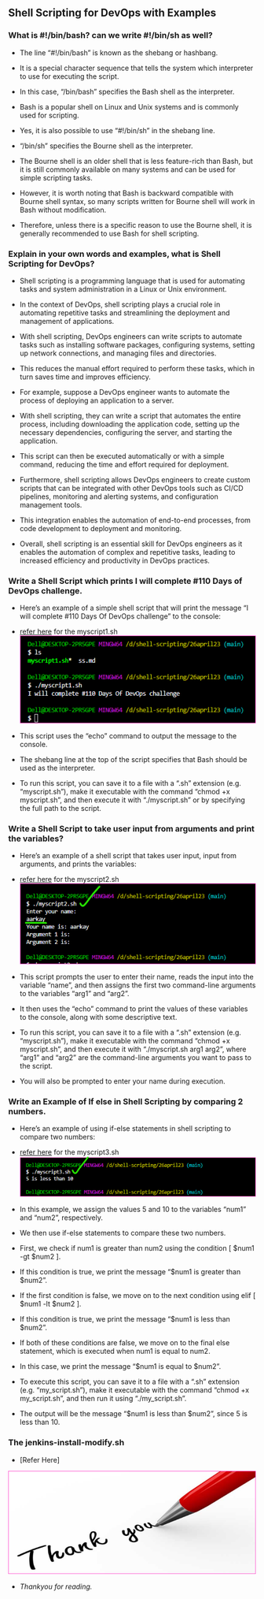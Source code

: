 Shell Scripting for DevOps with Examples
----------------------------------------

### What is #!/bin/bash? can we write #!/bin/sh as well?

* The line “#!/bin/bash” is known as the shebang or hashbang. 
* It is a special character sequence that tells the system which interpreter to use for executing the script.

* In this case, “/bin/bash” specifies the Bash shell as the interpreter. 
* Bash is a popular shell on Linux and Unix systems and is commonly used for scripting.

* Yes, it is also possible to use “#!/bin/sh” in the shebang line. 
* “/bin/sh” specifies the Bourne shell as the interpreter. 
* The Bourne shell is an older shell that is less feature-rich than Bash, but it is still commonly available on many systems and can be used for simple scripting tasks.

* However, it is worth noting that Bash is backward compatible with Bourne shell syntax, so many scripts written for Bourne shell will work in Bash without modification. 
* Therefore, unless there is a specific reason to use the Bourne shell, it is generally recommended to use Bash for shell scripting.


### Explain in your own words and examples, what is Shell Scripting for DevOps?

* Shell scripting is a programming language that is used for automating tasks and system administration in a Linux or Unix environment. 
* In the context of DevOps, shell scripting plays a crucial role in automating repetitive tasks and streamlining the deployment and management of applications.

* With shell scripting, DevOps engineers can write scripts to automate tasks such as installing software packages, configuring systems, setting up network connections, and managing files and directories. 
* This reduces the manual effort required to perform these tasks, which in turn saves time and improves efficiency.

* For example, suppose a DevOps engineer wants to automate the process of deploying an application to a server. 
* With shell scripting, they can write a script that automates the entire process, including downloading the application code, setting up the necessary dependencies, configuring the server, and starting the application. 
* This script can then be executed automatically or with a simple command, reducing the time and effort required for deployment.

* Furthermore, shell scripting allows DevOps engineers to create custom scripts that can be integrated with other DevOps tools such as CI/CD pipelines, monitoring and alerting systems, and configuration management tools. 
* This integration enables the automation of end-to-end processes, from code development to deployment and monitoring.

* Overall, shell scripting is an essential skill for DevOps engineers as it enables the automation of complex and repetitive tasks, leading to increased efficiency and productivity in DevOps practices.


### Write a Shell Script which prints I will complete #110 Days of DevOps challenge.

* Here’s an example of a simple shell script that will print the message “I will complete #110 Days Of DevOps challenge” to the console:

* [refer here](https://github.com/qtaarkayapril23/shell-scripting/blob/main/26april23/myscript1.sh) for the myscript1.sh
![preview](Images/ss1.png)

* This script uses the “echo” command to output the message to the console. 
* The shebang line at the top of the script specifies that Bash should be used as the interpreter.

* To run this script, you can save it to a file with a “.sh” extension (e.g. “myscript.sh”), make it executable with the command “chmod +x myscript.sh”, and then execute it with “./myscript.sh” or by specifying the full path to the script.


### Write a Shell Script to take user input from arguments and print the variables?

* Here’s an example of a shell script that takes user input, input from arguments, and prints the variables:

* [refer here](https://github.com/qtaarkayapril23/shell-scripting/blob/main/26april23/myscript2.sh) for the myscript2.sh
![preview](Images/ss2.png)

* This script prompts the user to enter their name, reads the input into the variable “name”, and then assigns the first two command-line arguments to the variables “arg1” and “arg2”. 
* It then uses the “echo” command to print the values of these variables to the console, along with some descriptive text.

* To run this script, you can save it to a file with a “.sh” extension (e.g. “myscript.sh”), make it executable with the command “chmod +x myscript.sh”, and then execute it with “./myscript.sh arg1 arg2”, where “arg1” and “arg2” are the command-line arguments you want to pass to the script. 
* You will also be prompted to enter your name during execution.


### Write an Example of If else in Shell Scripting by comparing 2 numbers.

* Here’s an example of using if-else statements in shell scripting to compare two numbers:

* [refer here](https://github.com/qtaarkayapril23/shell-scripting/blob/main/26april23/myscript3.sh) for the myscript3.sh
![preview](Images/ss3.png)

* In this example, we assign the values 5 and 10 to the variables “num1” and “num2”, respectively. 
* We then use if-else statements to compare these two numbers.

* First, we check if num1 is greater than num2 using the condition [ $num1 -gt $num2 ]. 
* If this condition is true, we print the message “$num1 is greater than $num2”.

* If the first condition is false, we move on to the next condition using elif [ $num1 -lt $num2 ]. 
* If this condition is true, we print the message “$num1 is less than $num2”.

* If both of these conditions are false, we move on to the final else statement, which is executed when num1 is equal to num2. 
* In this case, we print the message “$num1 is equal to $num2”.

* To execute this script, you can save it to a file with a “.sh” extension (e.g. “my_script.sh”), make it executable with the command “chmod +x my_script.sh”, and then run it using “./my_script.sh”. 
* The output will be the message “$num1 is less than $num2”, since 5 is less than 10.


### The jenkins-install-modify.sh

* [Refer Here]



![preview](Images/Thank%20you%20.png)

* *Thankyou for reading.*